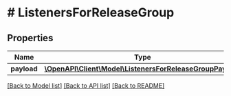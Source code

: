 # # ListenersForReleaseGroup

## Properties

Name | Type | Description | Notes
------------ | ------------- | ------------- | -------------
**payload** | [**\OpenAPI\Client\Model\ListenersForReleaseGroupPayload**](ListenersForReleaseGroupPayload.md) |  |

[[Back to Model list]](../../README.md#models) [[Back to API list]](../../README.md#endpoints) [[Back to README]](../../README.md)

